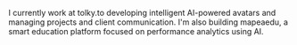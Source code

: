 I currently work at tolky.to developing intelligent AI-powered avatars and managing projects and client communication. I'm also building mapeaedu, a smart education platform focused on performance analytics using AI.
